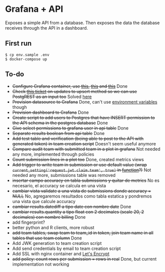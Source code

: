 # Grafana + API

Exposes a simple API from a database. Then exposes the data the database receives through the API in a dashboard.

## First run

```
$ cp env.sample .env
$ docker-compose up
```

## To-do

* ~~Configure Grafana container, use [this](http://docs.grafana.org/installation/docker/), [this](http://docs.grafana.org/installation/configuration/) and [this](http://docs.grafana.org/administration/provisioning/)~~ Done
* ~~Check [this ticket](https://github.com/PostgREST/postgrest/issues/256) on updates to upsert method so we can use PostgREST as an input too~~ Solved [here](https://github.com/PostgREST/postgrest/pull/1048)
* ~~Provision datasource to Grafana~~ Done, can't use [environment variables](https://github.com/grafana/grafana/issues/12896) though
* ~~Provision dashboard to Grafana~~ Done
* ~~Create script to add users to Postgres that have INSERT permission to the API schema in the postgres database~~ Done
* ~~Give select permissions to grafana user in api table~~ Done
* ~~Separate results boolean from api table~~ Done
* ~~Add test table and verification (being able to post to the API with generated token) in team creation script~~ Doesn't seem useful anymore
* ~~Compare audit team with submitted team in a plot in grafana~~ Not needed any more, implemented through policies
* ~~Count submission lines in a plot too~~ Done, created metrics views
* ~~Add trigger to write team in submission or use default value (wrap ```current_setting('request.jwt.claim.team', true)``` in [function](https://github.com/PostgREST/postgrest/issues/990)?)~~ Not needed any more, submissions table was removed
* ~~insertar campo accuracy en tabla submissions y quitar de metrics~~ No es necesario, el accuracy se calcula en una vista
* ~~cambiar vista validate a una vista de submissions donde accuracy = NULL~~ No, agregaremos resultados como tabla estatica y pondremos una vista que calcule accuracy
* ~~cambiar results.datediff a tipo date con nombre date~~ Done
* ~~cambiar results.quantity a tipo float con 2 decimales (scale 20, 2 decimales) con nombre billing~~ Done
* add fingerprint?
* better python and R clients, more robust
* ~~add team tables, swap team to team_id in token, join team name in all tables that use team column~~ Done
* Add JWK generation to team creation script
* Add send credentials by email to team creation script
* Add SSL with nginx container and [Let's Encrypt](https://letsencrypt.org/)
* ~~add policy: count rows per submission = rows in real~~ Done, but current implementation not working
